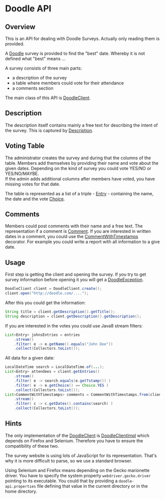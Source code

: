 Doodle API
==========

Overview
--------

This is an API for dealing with Doodle Surveys.
Actually only reading them is provided.

A [Doodle](http://doodle.com) survey is provided to find the "best"
date. Whereby it is not defined what "best" means ... 

A survey consists of three main parts: 
- a description of the survey
- a table where members could vote for their attendance
- a comments section

The main class of this API is [DoodleClient](https://github.com/janmaterne/doodle-api/blob/master/src/main/java/de/materne/doodle/api/DoodleClient.java).


Description
-----------

The description itself contains mainly a free text for describing the intent of 
the survey. This is captured by [Description](https://github.com/janmaterne/doodle-api/blob/master/src/main/java/de/materne/doodle/api/Description.java).


Voting Table
------------

The administrator creates the survey and during that the columns of the table.
Members add themselves by providing their name and vote about the given dates.
Depending on the kind of survey you could vote YES/NO or YES/NO/MAYBE.  
If the admin adds additional columns after members have voted, you have missing votes
for that date.

The table is represented as a list of a triple - [Entry](https://github.com/janmaterne/doodle-api/blob/master/src/main/java/de/materne/doodle/api/Entry.java) -
containing the name, the date and the vote [Choice](https://github.com/janmaterne/doodle-api/blob/master/src/main/java/de/materne/doodle/api/Choice.java).


Comments
--------

Members could post comments with their name and a free text. The representation
if a comment is [Comment](https://github.com/janmaterne/doodle-api/blob/master/src/main/java/de/materne/doodle/api/Comment.java). 
If you are interested in written dates in a comment, you could use the 
[CommentWithTimestamps](https://github.com/janmaterne/doodle-api/blob/master/src/main/java/de/materne/doodle/api/addon/CommentWithTimestamps.java)
decorator. For example you could write a report with all information to a give date.


Usage
-----

First step is getting the client and opening the survey.
If you try to get survey information before opening it you will get a 
[DoodleException](https://github.com/janmaterne/doodle-api/blob/master/src/main/java/de/materne/doodle/api/DoodleException.java).

```java
DoodleClient client = DoodleClient.create();
client.open("http://doodle.com/....");
```

After this you could get the information:
```java
String title = client.getDescription().getTitle();
String description = client.getDescription().getDescription();
```

If you are interested in the votes you could use Java8 stream filters:
```java
List<Entry> johnsEntries = entries
    .stream()
    .filter( e -> e.getName().equals("John Doe"))
    .collect(Collectors.toList());
```

All data for a given date:
```java
LocalDateTime search = LocalDateTime.of(...);
List<Entry> attendees = client.getEntries()
    .stream()
    .filter( e -> search.equals(e.getTstamp()) )
    .filter( e -> e.getChoice() == Choice.YES )
    .collect(Collectors.toList());
List<CommentWithTimestamps> comments = CommentWithTimestamps.from(client.getComments())
    .stream()
    .filter( c -> c.getDates().contains(search) )
    .collect(Collectors.toList());
```


Hints
-----

The only implementation of the 
[DoodleClient](https://github.com/janmaterne/doodle-api/blob/master/src/main/java/de/materne/doodle/api/DoodleClient.java) 
is [DoodleClientImpl](https://github.com/janmaterne/doodle-api/blob/master/src/main/java/de/materne/doodle/spi/DoodleClientImpl.java)
which depends on Firefox and Selenium. Therefore you have to ensure the compatibility of these two.

The survey website is using lots of JavaScript for its representation. That's why
it is more difficult to parse, so we use a standard browser.

Using Selenium and Firefox means depending on the Gecko marionette driver. You have
to specify the system property `webdriver.gecko.driver` pointing to its executable.
You could that by providing a `doodle-api.properties` file defining that value
in the current directory or in the home directory.
